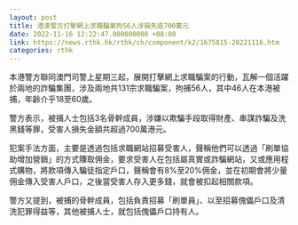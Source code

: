 ```yaml
---
layout: post
title: 港澳警方打擊網上求職騙案拘56人涉損失逾700萬元
date: 2022-11-16 12:22:47.000000000 +08:00
link: https://news.rthk.hk/rthk/ch/component/k2/1675815-20221116.htm
categories: rthk
---
```


本港警方聯同澳門司警上星期三起，展開打擊網上求職騙案的行動，瓦解一個活躍於兩地的詐騙集團，涉及兩地共131宗求職騙案，拘捕56人，其中46人在本港被捕，年齡介乎18至60歲。

警方表示，被捕人士包括3名骨幹成員，涉嫌以欺騙手段取得財產、串謀詐騙及洗黑錢等罪，受害人損失金額共超過700萬港元。

犯案手法方面，主要是透過包括求職網站招募受害人，聲稱他們可以透過「刷單協助增加營銷」的方式賺取佣金，要求受害人在包括屬真實或詐騙網站，又或應用程式購物，將款項傳入騙徒指定戶口，聲稱會有8%至20%佣金，並在初期會將少量佣金傳入受害人戶口，之後當受害人存入更多錢，就會被扣起相關款項。

警方又提到，被捕的骨幹成員，包括負責招募「刷單員」、以至招募傀儡戶口及清洗犯罪得益等，其他被捕人士，就包括傀儡戶口持有人。

